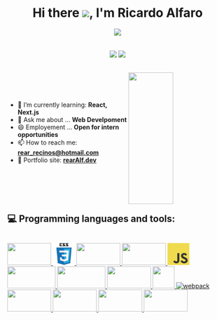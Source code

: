 <h1 align="center">Hi there <img src="https://raw.githubusercontent.com/iampavangandhi/iampavangandhi/master/gifs/Hi.gif" width="30px">, I'm Ricardo Alfaro</h1>

<div align="center">
  <img src="https://user-images.githubusercontent.com/25288970/95796899-50d4db00-0cab-11eb-85cf-b533d903c522.png" />
</div>

<br />

<p align="center">
  <a href="https://twitter.com/ricardoalfar"><img src="https://img.shields.io/twitter/follow/@rear_alf?style=social" /></a>
  <a href="https://github.com/rearalf"><img src="https://img.shields.io/github/followers/rearalf?label=follow&style=social" /></a>
</p>

<br />

<img src="https://github-readme-stats.vercel.app/api/top-langs/?username=rearalf&theme=algolia" align="right" height="300px" width="45%" />

<br />
<br />
<br />

- 🌱 I’m currently learning: **React, Next.js**
- 💬 Ask me about ... **Web Develpoment**
- 😄 Employement ... **Open for intern opportunities**
- 📫 How to reach me: **rear_recinos@hotmail.com**
- 🎯 Portfolio site: **[rearAlf.dev](https://rearalf.rearalf.vercel.app/)**

<br />
<br />
<br />
<br />

## 💻 Programming languages and tools:

<br />
<a href="https://www.w3schools.com/html/default.asp">
  <img width="100" height="50" src="https://www.vectorlogo.zone/logos/w3_html5/w3_html5-ar21.svg">
</a>
<a href="https://www.w3schools.com/css/">
  <img width="50" height="50" src="https://raw.githubusercontent.com/github/explore/80688e429a7d4ef2fca1e82350fe8e3517d3494d/topics/css/css.png">
</a>
<a href="https://sass-lang.com/">
  <img width="100" height="50" src="https://www.vectorlogo.zone/logos/sass-lang/sass-lang-ar21.svg">
</a>
<a href="https://v5.getbootstrap.com/">
  <img width="100" height="50" src="https://www.vectorlogo.zone/logos/getbootstrap/getbootstrap-ar21.svg">
</a>
<a href="https://www.w3schools.com/js/">
  <img width="50" height="50" src="https://raw.githubusercontent.com/github/explore/80688e429a7d4ef2fca1e82350fe8e3517d3494d/topics/javascript/javascript.png">
</a>
<a href="https://nodejs.org/">
  <img width="110" height="50" src="https://www.vectorlogo.zone/logos/nodejs/nodejs-ar21.svg">
</a>
<a href="https://www.mongodb.com/">
  <img width="110" height="50" src="https://www.vectorlogo.zone/logos/mongodb/mongodb-ar21.svg">
</a>
<a href="https://firebase.google.com/">
  <img width="100" height="50" src="https://www.vectorlogo.zone/logos/firebase/firebase-ar21.svg">
</a>
<a href="https://code.visualstudio.com/">
  <img width="50" height="50" src="https://upload.wikimedia.org/wikipedia/commons/thumb/9/9a/Visual_Studio_Code_1.35_icon.svg/1200px-Visual_Studio_Code_1.35_icon.svg.png">
</a>
<a href="https://webpack.js.org/">
  <img width="100" height="50" src="https://www.vectorlogo.zone/logos/js_webpack/js_webpack-ar21.svg" alt="webpack"/>
</a>
<a href="https://reactjs.org/">
  <img width="100" height="50" src="https://www.vectorlogo.zone/logos/reactjs/reactjs-ar21.svg"/>
</a>
<a href="https://angular.io/">
  <img width="100" height="50" src="https://www.vectorlogo.zone/logos/angular/angular-ar21.svg"/>
</a>
<a href="https://github.com/">
  <img width="100" height="50" src="https://www.vectorlogo.zone/logos/github/github-ar21.svg"/>
</a>
<a href="https://git-scm.com/">
  <img width="100" height="50" src="https://www.vectorlogo.zone/logos/git-scm/git-scm-ar21.svg"/>
</a>

<!--**rearalf/rearalf** is a ✨ _special_ ✨ repository because its `README.md` (this file) appears on your GitHub profile.

Here are some ideas to get you started:

- 🔭 I’m currently working on ...
- 🌱 I’m currently learning ...
- 👯 I’m looking to collaborate on ...
- 🤔 I’m looking for help with ...
- 💬 Ask me about ...
- 📫 How to reach me: ...
- 😄 Pronouns: ...
- ⚡ Fun fact: ...
- 🎯 Portfolio site: ...
-->

